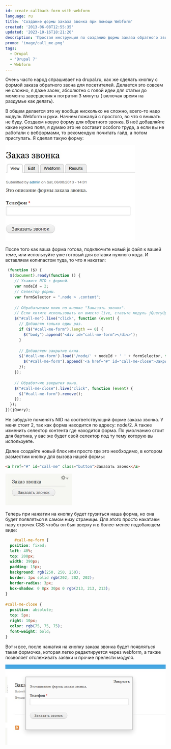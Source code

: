 ```yaml
---
id: create-callback-form-with-webform
language: ru
title: 'Создание формы заказа звонка при помощи Webform'
created: '2013-06-08T12:55:35'
updated: '2023-10-16T18:21:20'
description: 'Простая инструкция по созданию формы заказа обратного звонка.'
promo: 'image/call_me.png'
tags:
  - Drupal
  - 'Drupal 7'
  - Webform
---
```


Очень часто народ спрашивает на drupal.ru, как же сделать кнопку с формой заказа
обратного звона для посетителей. Делается это совсем не сложно, я даже засек,
абсолютно с голой идеи для статьи до момента завершения я потратил 3 минуты (
включая время на раздумье как делать).

В общем делается это ну вообще нисколько не сложно, всего-то надо модуль Webform
и руки. Начнем пожалуй с простого, во что я вникать не буду. Создаем новую форму
для обратного звонка. В неё добавляйте какие нужно поля, я думаю это не составит
особого труда, а если вы не работали с вебформами, то рекомендую почитать гайд,
а потом приступать. Я сделал такую форму:

![Форма заказа звонка.](image/1.jpg)

После того как ваша форма готова, подключите новый js файл к вашей теме, или
используйте уже готовый для вставки нужного кода. И вставляем копипастом туда,
то что я накатал:

```js
 (function ($) {
  $(document).ready(function () {
    // Укажите NID с формой.
    var nodeId = 2;
    // Селектор формы.
    var formSelector = ".node > .content";

    // Обрабатываем клик по кнопке "Заказать звонок".
    // Если хотите использовать on вместо live, ставьте модуль jQueryUpdate.
    $("#call-me").live("click", function (event) {
      // Добавлям только один раз.
      if ($("#call-me-form").length == 0) {
        $("body").append('<div id="call-me-form"></div>');
      }

      // Добавляем закрытие окна.
      $('#call-me-form').load('/node/' + nodeId + ' ' + formSelector, function () {
        $("#call-me-form").append('<a href="#" id="call-me-close">Закрыть</a>');
      });
    });

    // Обработчик закрытия окна.
    $("#call-me-close").live("click", function (event) {
      $("#call-me-form").remove();
    });
  });
})(jQuery);

```

Не забудьте поменять NID на соответствующий форме заказа звонка. У меня стоит 2,
так как форма находится по адресу: node/2. А также изменить селектор контента
где находится форма. По умолчанию стоит для бартика, у вас же будет свой
селектор под ту тему которую вы используете.

Далее создайте новый блок или просто где это необходимо, в котором разместим
кнопку для вызова нашей формы:

```html
<a href="#" id="call-me" class="button">Заказать звонок</a>
```

![Кнопка заказа звонка.](image/2.jpg)

Теперь при нажатии на кнопку будет грузиться наша форма, но она будет появляться
в самом низу страницы. Для этого просто накатаем пару строчек CSS чтобы он был
вверху и в более-менее подобающем виде:

```css
    #call-me-form {
  position: fixed;
  left: 40%;
  top: 200px;
  width: 390px;
  padding: 15px;
  background: rgb(250, 250, 250);
  border: 3px solid rgb(202, 202, 202);
  border-radius: 3px;
  box-shadow: 0 8px 30px 0 rgb(213, 213, 213);
}

#call-me-close {
  position: absolute;
  top: 5px;
  right: 10px;
  color: rgb(75, 75, 75);
  font-weight: bold;
}
```

Вот и все, после нажатия на кнопку заказа звонка будет появляться такая
формочка, которая легко редактируется через webform, а также позволяет
отслеживать заявки и прочие прелести модуля.

![Форма заказа звонка.](image/3.jpg)
